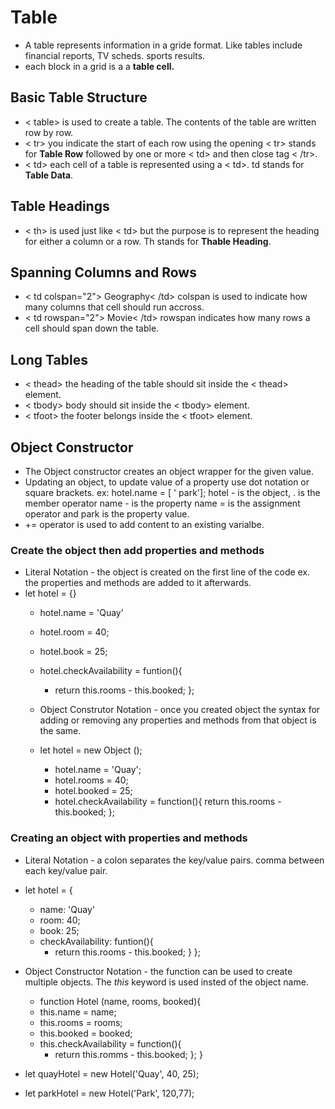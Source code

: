 # Table
- A table represents information in a gride format. Like tables include financial reports, TV scheds. sports results.
- each block in a grid is a a **table cell.**

## Basic Table Structure
- < table> is used to create a table. The contents of the table are written row by row.
- < tr> you indicate the start of each row using the opening < tr> stands for **Table Row** followed by one or more < td> and then close tag < /tr>.
- < td> each cell of a table is represented using a < td>. td stands for **Table Data**.


## Table Headings
- < th> is used just like < td> but the purpose is to represent the heading for either a column or a row. Th stands for **Thable Heading**.


## Spanning Columns and Rows
- < td colspan="2"> Geography< /td> colspan is used to indicate how many columns that cell should run accross.
- < td rowspan="2"> Movie< /td> rowspan indicates how many rows a cell should span down the table.

## Long Tables
- < thead> the heading of the table should sit inside the < thead> element.
- < tbody> body should sit inside the < tbody> element.
- < tfoot> the footer belongs inside the < tfoot> element.


## Object Constructor
- The Object constructor creates an object wrapper for the given value.
- Updating an object, to update value of a property use dot notation or square brackets. 
ex: hotel.name = [ ' park']; 
hotel - is the object, . is the member operator name - is the property name = is the assignment operator and park is the property value.
- += operator is used to add content to an existing varialbe.

### Create the object then add properties and methods
- Literal Notation - the object is created on the first line of the code ex. the properties and methods are added to it afterwards.
- let hotel = {}
  - hotel.name = 'Quay'
  - hotel.room = 40;
  - hotel.book = 25;
  - hotel.checkAvailability = funtion(){
    - return this.rooms - this.booked;
  };

  - Object Construtor Notation - once you created object the syntax for adding or removing any properties and methods from that object is the same.
  - let hotel = new Object ();
    - hotel.name = 'Quay';
    - hotel.rooms = 40;
    - hotel.booked = 25;
    - hotel.checkAvailability = function(){
      return this.rooms - this.booked;
    };

### Creating an object with properties and methods
- Literal Notation - a colon separates the key/value pairs. comma between each key/value pair.
- let hotel = {
  - name: 'Quay'
  - room: 40;
  - book: 25;
  - checkAvailability: funtion(){
    - return this.rooms - this.booked;
  }
  };

- Object Constructor Notation - the function can be used to create multiple objects. The *this* keyword is used insted of the object name.
  - function Hotel (name, rooms, booked){
  - this.name = name;
  - this.rooms = rooms;
  - this.booked = booked;
  - this.checkAvailability = function(){
    - return this.romms - this.booked;
  };
}
- let quayHotel = new Hotel('Quay', 40, 25);
- let parkHotel = new Hotel('Park', 120,77);
